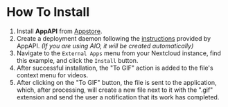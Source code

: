 How To Install
==============

1. Install **AppAPI** from [Appstore](https://apps.nextcloud.com/apps/app_api).
2. Create a deployment daemon following the [instructions](https://valdearg.github.io/app_api/CreationOfDeployDaemon.html) provided by AppAPI. _(If you are using AIO, it will be created automatically)_
3. Navigate to the `External Apps` menu from your Nextcloud instance, find this example, and click the `Install` button.
4. After successful installation, the "To GIF" action is added to the file's context menu for videos.
5. After clicking on the "To GIF" button, the file is sent to the application, which, after processing, 
will create a new file next to it with the ".gif" extension and send the user a notification that its work has completed.
